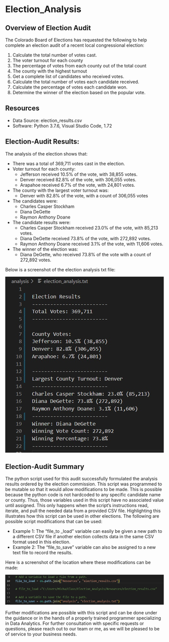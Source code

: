 # Election_Analysis

## Overview of Election Audit
The Colorado Board of Elections has requested the following to help complete an election audit of a recent local congressional election:
  1.	Calculate the total number of votes cast.
  2.	The voter turnout for each county
  3.	The percentage of votes from each county out of the total count
  4.	The county with the highest turnout
  5.	Get a complete list of candidates who received votes.
  6.	Calculate the total number of votes each candidate received.
  7.	Calculate the percentage of votes each candidate won.
  8.	Determine the winner of the election based on the popular vote.

## Resources
  -	Data Source: election_results.csv
  -	Software: Python 3.7.6, Visual Studio Code, 1.72

## Election-Audit Results: 
The analysis of the election shows that:
  -	There was a total of 369,711 votes cast in the election.
  -	Voter turnout for each county:
      - Jefferson received 10.5% of the vote, with 38,855 votes.
      - Denver received 82.8% of the vote, with 306,055 votes.
      - Arapahoe received 6.7% of the vote, with 24,801 votes.
  -	 The county with the largest voter turnout was:
      - Denver with 82.8% of the vote, with a count of 306,055 votes
  -	The candidates were:
      - Charles Casper Stockham
      -	Diana DeGette
      -	Raymon Anthony Doane
  -	The candidate results were:
      -	Charles Casper Stockham received 23.0% of the vote, with 85,213 votes.
      -	Diana DeGette received 73.8% of the vote, with 272,892 votes.
      -	Raymon Anthony Doane received 3.1% of the vote, with 11,606 votes.
  -	The winner of the election was:
      -	Diana DeGette, who received 73.8% of the vote with a count of 272,892 votes.

Below is a screenshot of the election analysis txt file:

![Pic 1](Resources/election_analysis_txt.png)

## Election-Audit Summary
The python script used for this audit successfully formulated the analysis results ordered by the election commission.
This script was programmed to be mutable so that it would allow modifications to be made.  This is possible because the python code is not hardcoded to any specific candidate name or county.  Thus, those variables used in this script have no associated value until assigned.  This only happens when the script’s instructions read, iterate, and pull the needed data from a provided CSV file.  Highlighting this illustrates how this script can be used in other elections.
The following are possible script modifications that can be used:
  -	Example 1: The “file_to _load” variable can easily be given a new path to a different CSV file if another election collects data in the same CSV format used in this election.
  -	Example 2: The “file_to_save” variable can also be assigned to a new text file to record the results.

Here is a screenshot of the location where these modifications can be made:

![Pic 2](Resources/script_code_modifciation_location.png)

Further modifications are possible with this script and can be done under the guidance or in the hands of a properly trained programmer specializing in Data Analytics.  For further consultation with specific requests or questions, please reach out to our team or me, as we will be pleased to be of service to your business needs.
